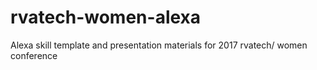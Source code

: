 # rvatech-women-alexa
Alexa skill template and presentation materials for 2017 rvatech/ women conference
